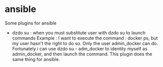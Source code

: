 # ansible
Some plugins for ansible
 - dzdo su : when you must substitute user with dzdo su to launch commands
   Example : I want to execute the command : docker ps, but my user hasn't the right to do so.
   Only the user admin_docker can do. Fortunately i can use dzdo su - adm_docker to identity myself as admin_docker,
   and then launch the command.
   This plugin does the same thing for ansible.
